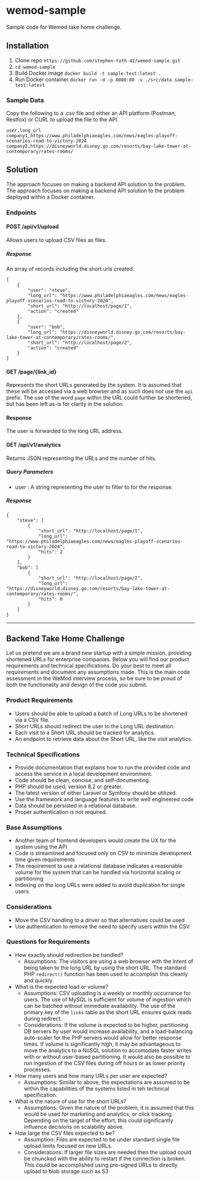 # wemod-sample
Sample code for Wemod take home challenge.
## Installation
1. Clone repo `https://github.com/stephen-toth-42/wemod-sample.git`
2. `cd wemod-sample`
3. Build Docker image `docker build -t sample-test:latest .`
4. Run Docker container `docker run -d -p 8080:80 -v ./src/data sample-test:latest`

### Sample Data
Copy the following to a .csv file and either an API platform (Postman, Restfox) or CURL to upload the file to the API.
```
user,long_url
company1,https://www.philadelphiaeagles.com/news/eagles-playoff-scenarios-road-to-victory-2024
company2,https://disneyworld.disney.go.com/resorts/bay-lake-tower-at-contemporary/rates-rooms/
```

## Solution
The approach focuses on making a backend API solution to the problem.
The approach focuses on making a backend API solution to the problem deployed within a Docker container.

### Endpoints
#### POST /api/v1/upload
Allows users to upload CSV files as files.
##### Response
An array of records including the short urls created.
```
[
    {
        "user": "steve",
        "long_url": "https://www.philadelphiaeagles.com/news/eagles-playoff-scenarios-road-to-victory-2024",
        "short_url": "http://localhost/page/1",
        "action": "created"
    },
    {
        "user": "bob",
        "long_url": "https://disneyworld.disney.go.com/resorts/bay-lake-tower-at-contemporary/rates-rooms/",
        "short_url": "http://localhost/page/2",
        "action": "created"
    }
]
```
#### GET /page/{link_id}
Represents the short URLs generated by the system.  It is assumed that these will be accessed via a web browser and as such does not use the `api` prefix.  The use of the word `page` within the URL could further be shortened, but has been left as-is for clarity in the solution.
#### Response
The user is forwarded to the long URL address.

#### GET /api/v1/analytics
Returns JSON representing the URLs and the number of hits.
##### Query Parameters
- user : A string representing the user to filter to for the response.
##### Response
```
{
    "steve": [
        {
            "short_url": "http://localhost/page/1",
            "long_url": "https://www.philadelphiaeagles.com/news/eagles-playoff-scenarios-road-to-victory-2024",
            "hits": 2
        }
    ],
    "bob": [
        {
            "short_url": "http://localhost/page/2",
            "long_url": "https://disneyworld.disney.go.com/resorts/bay-lake-tower-at-contemporary/rates-rooms/",
            "hits": 0
        }
    ]
}
```

---

## Backend Take Home Challenge
Let us pretend we are a brand new startup with a simple mission, providing shortened URLs for enterprise companies. Below you will find our product requirements and technical specifications. Do your best to meet all requirements and document any assumptions made. This is the main code assessment in the WeMod interview process, so be sure to be proud of both the functionality and design of the code you submit.

### Product Requirements
- Users should be able to upload a batch of Long URLs to be shortened via a CSV file.
- Short URLs should redirect the user to the Long URL destination.
- Each visit to a Short URL should be tracked for analytics.
- An endpoint to retrieve data about the Short URL, like the visit analytics.
### Technical Specifications
- Provide documentation that explains how to run the provided code and access the service in a local development environment.
- Code should be clean, concise, and self-documenting.
- PHP should be used; version 8.2 or greater.
- The latest version of either Laravel or Symfony should be utilized.
- Use the framework and language features to write well engineered code
- Data should be persisted in a relational database.
- Proper authentication is not required.

### Base Assumptions
- Another team of frontend developers would create the UX for the system using the API
- Code is streamlined and focused only on CSV to minimize development time given requirements
- The requirement to use a relational database indicates a reasonable volume for the system that can be handled via horizontal scaling or partitioning
- Indexing on the long URLs were added to avoid duplication for single users
### Considerations
- Move the CSV handling to a driver so that alternatives could be used
- Use authentication to remove the need to specify users within the CSV

### Questions for Requirements
- How exactly should redirection be handled?
  - Assumptions: The visitors are using a web browser with the intent of being taken to the long URL by using the short URL.  The standard PHP `redirect()` function has been used to accomplish this cleanly and quickly.
- What is the expected load or volume?
  - Assumptions: CSV uploading is a weekly or monthly occurrance for users.  The use of MySQL is sufficient for volume of ingestion which can be batched without immediate availability.  The use of the primary key of the `links` table as the short URL ensures quick reads during redirect.
  - Considerations: If the volume is expected to be higher, partitioning DB servers by user would increase availability, and a load-balancing auto-scaler for the PHP servers would allow for better response times.  If volume is significantly high, it may be advantageous to move the analytics to a NoSQL solution to accomodate faster writes with or without user-based partitioning.  It would also be possible to run ingestion of the CSV files during off hours or as lower priority processes.
- How many users and how many URLs per user are expected?
  - Assumptions: Similar to above, the expectations are assumed to be within the capabilities of the systems listed in teh technical specification.
- What is the nature of use for the short URLs?
  - Assumptions: Given the nature of the problem, it is assumed that this would be used for marketing and analytics, or click tracking.  Depending on the target of the effort, this could significantly influence decisions on scalability above.
- How large the CSV files expected to be?
  - Assumption: Files are expected to be under standard single file upload limits focused on new URLs.
  - Considerations: If larger file sizes are needed then the upload could be chuncked with the ability to restart if the connection is broken.  This could be accomplished using pre-signed URLs to directly upload to blob storage such as S3